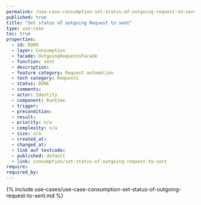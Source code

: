 ```yaml
---
permalink: /use-case-consumption-set-status-of-outgoing-request-to-sent
published: true
title: "Set status of outgoing Request to sent"
type: use-case
toc: true
properties:
  - id: ROR6
  - layer: Consumption
  - facade: OutgoingRequestsFacade
  - function: sent
  - description:
  - feature category: Request automation
  - tech category: Requests
  - status: DONE
  - comments:
  - actor: Identity
  - component: Runtime
  - trigger:
  - precondition:
  - result:
  - priority: n/a
  - complexity: n/a
  - size: n/a
  - created_at:
  - changed_at:
  - link auf testcode:
  - published: default
  - link: consumption/set-status-of-outgoing-request-to-sent
require:
required_by:
---
```


{% include use-cases/use-case-consumption-set-status-of-outgoing-request-to-sent.md %}
